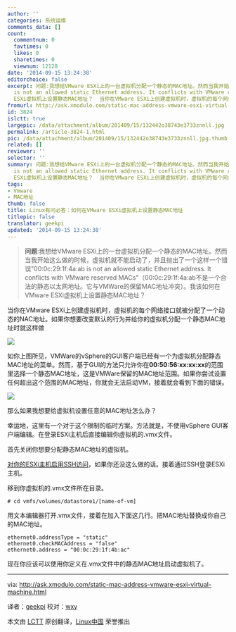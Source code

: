 ```yaml
---
author: ''
categories: 系统运维
comments_data: []
count:
  commentnum: 0
  favtimes: 0
  likes: 0
  sharetimes: 0
  viewnum: 12128
date: '2014-09-15 13:24:38'
editorchoice: false
excerpt: 问题:我想给VMware ESXi上的一台虚拟机分配一个静态的MAC地址。然而当我开始这么做的时候，虚拟机就不能启动了，并且抛出了一个这样一个错误&quot;00:0c:29:1f:4a:ab
  is not an allowed static Ethernet address. It conflicts with VMware reserved MACs&quot;（00:0c:29:1f:4a:ab不是一个合法的静态以太网地址。它与VMWare的保留MAC地址冲突）。我该如何在VMware
  ESXi虚拟机上设置静态MAC地址？  当你在VMware ESXi上创建虚拟机时，虚拟机的每个网络接口就被分配了一个动态的NAC地址。如果你想要改变默认的行为并给你的虚拟机分配一个静态MAC地址
fromurl: http://ask.xmodulo.com/static-mac-address-vmware-esxi-virtual-machine.html
id: 3824
islctt: true
largepic: /data/attachment/album/201409/15/132442o38743e3733znnll.jpg
permalink: /article-3824-1.html
pic: /data/attachment/album/201409/15/132442o38743e3733znnll.jpg.thumb.jpg
related: []
reviewer: ''
selector: ''
summary: 问题:我想给VMware ESXi上的一台虚拟机分配一个静态的MAC地址。然而当我开始这么做的时候，虚拟机就不能启动了，并且抛出了一个这样一个错误&quot;00:0c:29:1f:4a:ab
  is not an allowed static Ethernet address. It conflicts with VMware reserved MACs&quot;（00:0c:29:1f:4a:ab不是一个合法的静态以太网地址。它与VMWare的保留MAC地址冲突）。我该如何在VMware
  ESXi虚拟机上设置静态MAC地址？  当你在VMware ESXi上创建虚拟机时，虚拟机的每个网络接口就被分配了一个动态的NAC地址。如果你想要改变默认的行为并给你的虚拟机分配一个静态MAC地址
tags:
- Vmware
- MAC地址
thumb: false
title: Linux有问必答：如何在VMware ESXi虚拟机上设置静态MAC地址
titlepic: false
translator: geekpi
updated: '2014-09-15 13:24:38'
---
```



> 
> **问题**:我想给VMware ESXi上的一台虚拟机分配一个静态的MAC地址。然而当我开始这么做的时候，虚拟机就不能启动了，并且抛出了一个这样一个错误"00:0c:29:1f:4a:ab is not an allowed static Ethernet address. It conflicts with VMware reserved MACs"（00:0c:29:1f:4a:ab不是一个合法的静态以太网地址。它与VMWare的保留MAC地址冲突）。我该如何在VMware ESXi虚拟机上设置静态MAC地址？
> 
> 
> 


当你在VMware ESXi上创建虚拟机时，虚拟机的每个网络接口就被分配了一个动态的NAC地址。如果你想要改变默认的行为并给你的虚拟机分配一个静态MAC地址时就这样做


![](/data/attachment/album/201409/15/132442o38743e3733znnll.jpg)


如你上图所见，VMWare的vSphere的GUI客户端已经有一个为虚拟机分配静态MAC地址的菜单。然而，基于GUI的方法只允许你在**00:50:56:xx:xx:xx**的范围里选择一个静态MAC地址，这是VMWare保留的MAC地址范围。如果你尝试设置任何超出这个范围的MAC地址，你就会无法启动VM，接着就会看到下面的错误。


![](/data/attachment/album/201409/15/132444ysziznpi35yihnrj.jpg)


那么如果我想要给虚拟机设置任意的MAC地址怎么办？


幸运地，这里有一个对于这个限制的临时方案。方法就是，不使用vSphere GUI客户端编辑。在登录ESXi主机后直接编辑你虚拟机的.vmx文件。


首先关闭你想要分配静态MAC地址的虚拟机。


[对你的ESXi主机启用SSH访问](http://ask.xmodulo.com/enable-ssh-remote-access-vmware-esxi5.html)，如果你还没这么做的话。接着通过SSH登录ESXi主机。


移到你虚拟机的.vmx文件所在目录。



```
# cd vmfs/volumes/datastore1/[name-of-vm] 

```

用文本编辑器打开.vmx文件，接着在加入下面这几行。把MAC地址替换成你自己的MAC地址。



```
ethernet0.addressType = "static"
ethernet0.checkMACAddress = "false"
ethernet0.address = "00:0c:29:1f:4b:ac"

```

现在你应该可以使用你定义在.vmx文件中的静态MAC地址启动虚拟机了。




---


via: <http://ask.xmodulo.com/static-mac-address-vmware-esxi-virtual-machine.html>


译者：[geekpi](https://github.com/geekpi) 校对：[wxy](https://github.com/wxy)


本文由 [LCTT](https://github.com/LCTT/TranslateProject) 原创翻译，[Linux中国](http://linux.cn/) 荣誉推出